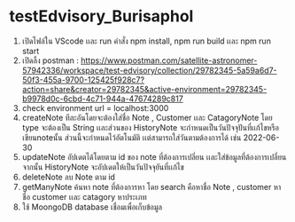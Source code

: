 # testEdvisory_Burisaphol
1. เปิดไฟล์ใน VScode เเละ run คำสั่ง npm install, npm run build เเละ npm run start
2. เปิดลิ้ง postman : https://www.postman.com/satellite-astronomer-57942336/workspace/test-edvisory/collection/29782345-5a59a6d7-50f3-455a-9700-125425f928c7?action=share&creator=29782345&active-environment=29782345-b9978d0c-6cbd-4c71-944a-47674289c817
3. check environment url = localhost:3000
4. createNote ทีละอันโดยจะต้องใส่ชื่อ Note , Customer เเละ CatagoryNote โดย type จะต้องเป็น String เเละส่วนของ HistoryNote จะกำหนดเป็นวันปัจจุปันที่เเก้ไขหรือเขียนnoteนั้น ส่วนนี้จะกำหนดไว้อัตโนมัติ เเต่สามารถใส่วันตามต้องการได้ เช่น 2022-06-30
5. updateNote อัปเดตได้โดยตาม id ของ note ที่ต้องการเปลี่ยน เเละใส่ข้อมูลที่ต้องการเปลี่ยน จากนั้น HistoryNote จะอัปเดตให้เป็นวันปัจจุยันที่เเก้ไข
6. deleteNote ลบ Note ตาม id
7. getManyNote ค้นหา note ที่ต้องการหา โดย search คือหาชื่อ Note , customer หา ชื่อ customer เเละ catagory หาประเภท
8. ใช้ MoongoDB database เชื่อมเพื่อเก็บข้อมูล 
